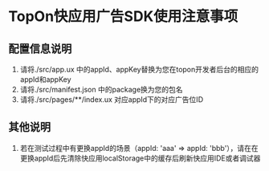 # TopOn快应用广告SDK使用注意事项


## 配置信息说明

1. 请将./src/app.ux 中的appId、appKey替换为您在topon开发者后台的相应的appId和appKey
2. 请将./src/manifest.json 中的package换为您的包名
3. 请将./src/pages/**/index.ux 对应appId下的对应广告位ID

## 其他说明

1. 若在测试过程中有更换appId的场景（appId: 'aaa' => appId: 'bbb'），请在在更换appId后先清除快应用localStorage中的缓存后刷新快应用IDE或者调试器

